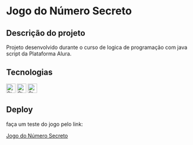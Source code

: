 # Jogo do Número Secreto

## Descrição do projeto
Projeto desenvolvido durante o curso de logica de programação com java script da Plataforma Alura.

## Tecnologias 
<img height="25px" alt="Static Badge" src="https://img.shields.io/badge/HTML-E34F26?logo=html5&logoColor=ffffff&labelColor=E34F26&color=E34F26&text_size=15&style=for-the-badge"> <img height="25px" alt="Static Badge" src="https://img.shields.io/badge/CSS 3-1572B6?logo=css3&logoColor=ffffff&labelColor=1572B6&color=1572B6&text_size=15&style=for-the-badge"> <img height="25" alt="Static Badge" src="https://img.shields.io/badge/JavaScript-F7DF1E?logo=javascript&logoColor=ffffff&labelColor=F7DF1E&color=F7DF1E&text_size=15&style=for-the-badge">

## Deploy
faça um teste do jogo pelo link:

[Jogo do Número Secreto](https://numero-secreto-deploy-o3nf59ubl-luane-loureiros-projects.vercel.app/)

